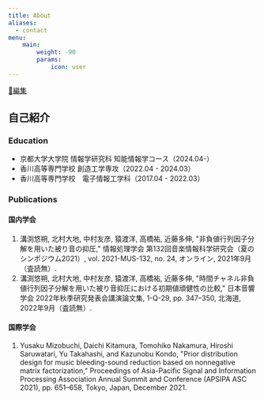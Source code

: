 ```yaml
---
title: About
aliases:
  - contact
menu:
    main: 
        weight: -90
        params:
            icon: user
---
```


[📝編集](https://github.com/misonikomipan/hugo-blog/edit/main/content/page/about/index.md)
## 自己紹介

### Education
- 京都大学大学院 情報学研究科 知能情報学コース（2024.04-）
- 香川高等専門学校 創造工学専攻（2022.04 - 2024.03）
- 香川高等専門学校　電子情報工学科（2017.04 - 2022.03）

### Publications
#### 国内学会
1. 溝渕悠朔, 北村大地, 中村友彦, 猿渡洋, 高橋祐, 近藤多伸, "非負値行列因子分解を用いた被り音の抑圧," 情報処理学会 第132回音楽情報科学研究会（夏のシンポジウム2021）, vol. 2021-MUS-132, no. 24, オンライン, 2021年9月（査読無）.
2. 溝渕悠朔, 北村大地, 中村友彦, 猿渡洋, 高橋祐, 近藤多伸, "時間チャネル非負値行列因子分解を用いた被り音抑圧における初期値頑健性の比較," 日本音響学会 2022年秋季研究発表会講演論文集, 1-Q-29, pp. 347–350, 北海道, 2022年9月（査読無）.
#### 国際学会
1. Yusaku Mizobuchi, Daichi Kitamura, Tomohiko Nakamura, Hiroshi Saruwatari, Yu Takahashi, and Kazunobu Kondo, "Prior distribution design for music bleeding-sound reduction based on nonnegative matrix factorization," Proceedings of Asia-Pacific Signal and Information Processing Association Annual Summit and Conference (APSIPA ASC 2021), pp. 651–658, Tokyo, Japan, December 2021.